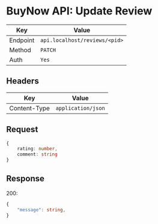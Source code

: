 # BuyNow API: Update Review

| Key | Value |
| --- | --- |
| Endpoint | `api.localhost/reviews/<pid>` |
| Method | `PATCH` |
| Auth | `Yes` |

## Headers

| Key | Value |
| --- | --- |
| Content-Type | `application/json` |

## Request

```ts
{
    rating: number,
    comment: string
}
```

## Response

200:

```ts
{
    "message": string,
}
```
